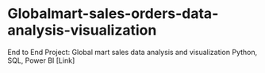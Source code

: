 # Globalmart-sales-orders-data-analysis-visualization
 End to End Project: Global mart sales data analysis and visualization                                      Python, SQL, Power BI [Link]

